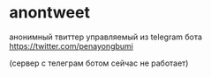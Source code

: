 # anontweet
анонимный твиттер управляемый из telegram бота
https://twitter.com/penayongbumi

(сервер с телеграм ботом сейчас не работает)
